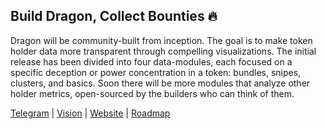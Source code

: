 ## Build Dragon, Collect Bounties 🔥

Dragon will be community-built from inception. The goal is to make token holder data more transparent through compelling visualizations. The initial release has been divided into four data-modules, each focused on a specific deception or power concentration in a token: bundles, snipes, clusters, and basics. Soon there will be more modules that analyze other holder metrics, open-sourced by the builders who can think of them.


[Telegram](https://t.me/+OU0SLVfcpEZhZWQx) | 
[Vision](https://dragon-12.gitbook.io/alpha-dragon) | 
[Website](https://alpha-dragon.ai/index.html) | 
[Roadmap](https://docs.google.com/presentation/d/e/2PACX-1vRWKTS6OiL_j0Xb707QJcrb18XhJQn8zdX7LgQIGvrWEaSPtL0cQAOz6_yt87lN3ZUMyIAFINNTh-LL/pub?start=true&loop=true&delayms=10000) 
